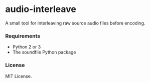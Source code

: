 audio-interleave
================

A small tool for interleaving raw source audio files before encoding.

### Requirements

* Python 2 or 3
* The soundfile Python package


### License
MIT License.


